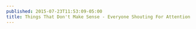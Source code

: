 ```yaml
---
published: 2015-07-23T11:53:09-05:00
title: Things That Don't Make Sense - Everyone Shouting For Attention
---
```

